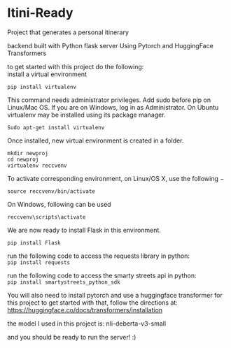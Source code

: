 # Itini-Ready

Project that generates a personal itinerary

backend built with Python flask server
Using Pytorch and HuggingFace Transformers

to get started with this project do the following:  
install a virtual environment

`pip install virtualenv`

This command needs administrator privileges. Add sudo before pip on Linux/Mac OS. If you are on Windows, log in as Administrator. On Ubuntu virtualenv may be installed using its package manager.

`Sudo apt-get install virtualenv`

Once installed, new virtual environment is created in a folder.

```
mkdir newproj
cd newproj
virtualenv reccvenv
```

To activate corresponding environment, on Linux/OS X, use the following −

`source reccvenv/bin/activate`

On Windows, following can be used

`reccvenv\scripts\activate`

We are now ready to install Flask in this environment.

`pip install Flask`

run the following code to access the requests library in python:  
`pip install requests`

run the following code to access the smarty streets api in python:  
`pip install smartystreets_python_sdk`

You will also need to install pytorch and use a huggingface transformer for this project
to get started with that, follow the directions at:
https://huggingface.co/docs/transformers/installation

the model I used in this project is:
nli-deberta-v3-small

and you should be ready to run the server! :)
